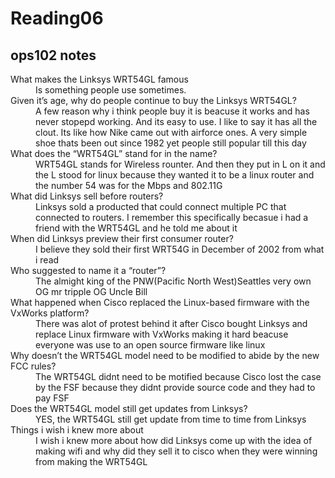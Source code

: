 # Reading06
## ops102 notes
<dl>
  <dt>What makes the Linksys WRT54GL famous</dt>
  <dd>Is something people use sometimes.</dd>

  <dt>Given it’s age, why do people continue to buy the Linksys WRT54GL?</dt>
  <dd>A few reason why i think people buy it is beacuse it works and has never stopepd working. And its easy to use. I like to say it has all the clout.
  Its like how Nike came out with airforce ones. A very simple shoe thats been out since 1982 yet people still popular till this day</dd>
<dt>What does the “WRT54GL” stand for in the name?</dt>
<dd>WRT54GL stands for Wireless rounter. And then they put in L on it and the L stood for linux because they wanted it to be a linux router and the number
54 was for the Mbps and 802.11G</dd>
<dt>What did Linksys sell before routers?</dt>
<dd>Linksys sold a producted that could connect multiple PC that connected to routers. I remember this specifically becasue  i had a friend with
the WRT54GL and he told me about it</dd>
<dt>When did Linksys preview their first consumer router?</dt>
<dd>I believe they sold their first WRT54G in December of 2002 from what i read</dd>
<dt>Who suggested to name it a “router”?</dt>
<dd>The almight king of the PNW(Pacific North West)Seattles very own OG mr tripple OG Uncle Bill</dd>
<dt>What happened when Cisco replaced the Linux-based firmware with the VxWorks platform?</dt>
<dd>There was alot of protest behind it after Cisco bought Linksys and replace Linux firmware with VxWorks making it hard beacuse everyone was use to an open source firmware
like linux</dd>
<dt>Why doesn’t the WRT54GL model need to be modified to abide by the new FCC rules?</dt>
<dd>The WRT54GL didnt need to be motified because Cisco lost the case by the FSF because they didnt provide source code and they had to pay FSF</dd>
<dt>Does the WRT54GL model still get updates from Linksys?</dt>
<dd>YES, the WRT54GL still get update from time to time from Linksys</dd>
<dt>Things i wish i knew more about</dt>
<dd>I wish i knew more about how did Linksys come up with the idea of making wifi and why did they sell it to cisco when they were winning from making the WRT54GL</dd>
</dl>


